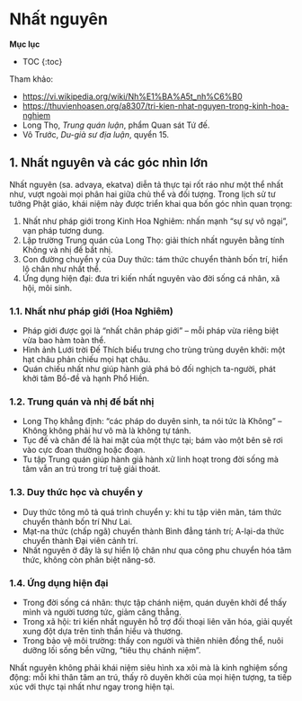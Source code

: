 # Nhất nguyên

**Mục lục**

- TOC
{:toc}

Tham khảo:

- <https://vi.wikipedia.org/wiki/Nh%E1%BA%A5t_nh%C6%B0>
- <https://thuvienhoasen.org/a8307/tri-kien-nhat-nguyen-trong-kinh-hoa-nghiem>
- Long Thọ, *Trung quán luận*, phẩm Quan sát Tứ đế.
- Vô Trước, *Du-già sư địa luận*, quyển 15.

## 1. Nhất nguyên và các góc nhìn lớn

Nhất nguyên (sa. advaya, ekatva) diễn tả thực tại rốt ráo như một thể nhất như, vượt ngoài mọi phân hai giữa chủ thể và đối tượng. Trong lịch sử tư tưởng Phật giáo, khái niệm này được triển khai qua bốn góc nhìn quan trọng:

1. Nhất như pháp giới trong Kinh Hoa Nghiêm: nhấn mạnh “sự sự vô ngại”, vạn pháp tương dung.
2. Lập trường Trung quán của Long Thọ: giải thích nhất nguyên bằng tính Không và nhị đế bất nhị.
3. Con đường chuyển y của Duy thức: tám thức chuyển thành bốn trí, hiển lộ chân như nhất thể.
4. Ứng dụng hiện đại: đưa tri kiến nhất nguyên vào đời sống cá nhân, xã hội, môi sinh.

### 1.1. Nhất như pháp giới (Hoa Nghiêm)

- Pháp giới được gọi là “nhất chân pháp giới” – mỗi pháp vừa riêng biệt vừa bao hàm toàn thể.
- Hình ảnh Lưới trời Đế Thích biểu trưng cho trùng trùng duyên khởi: một hạt châu phản chiếu mọi hạt châu.
- Quán chiếu nhất như giúp hành giả phá bỏ đối nghịch ta-người, phát khởi tâm Bồ-đề và hạnh Phổ Hiền.

### 1.2. Trung quán và nhị đế bất nhị

- Long Thọ khẳng định: “các pháp do duyên sinh, ta nói tức là Không” – Không không phải hư vô mà là không tự tánh.
- Tục đế và chân đế là hai mặt của một thực tại; bám vào một bên sẽ rơi vào cực đoan thường hoặc đoạn.
- Tu tập Trung quán giúp hành giả hành xử linh hoạt trong đời sống mà tâm vẫn an trú trong trí tuệ giải thoát.

### 1.3. Duy thức học và chuyển y

- Duy thức tông mô tả quá trình chuyển y: khi tu tập viên mãn, tám thức chuyển thành bốn trí Như Lai.
- Mạt-na thức (chấp ngã) chuyển thành Bình đẳng tánh trí; A-lại-da thức chuyển thành Đại viên cảnh trí.
- Nhất nguyên ở đây là sự hiển lộ chân như qua công phu chuyển hóa tâm thức, không còn phân biệt năng-sở.

### 1.4. Ứng dụng hiện đại

- Trong đời sống cá nhân: thực tập chánh niệm, quán duyên khởi để thấy mình và người tương tức, giảm căng thẳng.
- Trong xã hội: tri kiến nhất nguyên hỗ trợ đối thoại liên văn hóa, giải quyết xung đột dựa trên tinh thần hiểu và thương.
- Trong bảo vệ môi trường: thấy con người và thiên nhiên đồng thể, nuôi dưỡng lối sống bền vững, “tiêu thụ chánh niệm”.

Nhất nguyên không phải khái niệm siêu hình xa xôi mà là kinh nghiệm sống động: mỗi khi thân tâm an trú, thấy rõ duyên khởi của mọi hiện tượng, ta tiếp xúc với thực tại nhất như ngay trong hiện tại.
